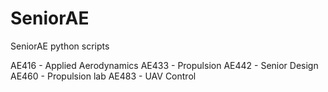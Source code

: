 # SeniorAE
SeniorAE python scripts

AE416 - Applied Aerodynamics
AE433 - Propulsion
AE442 - Senior Design
AE460 - Propulsion lab
AE483 - UAV Control
